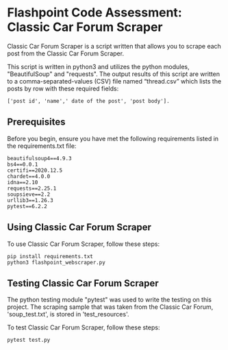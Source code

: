 # Flashpoint Code Assessment: Classic Car Forum Scraper

 Classic Car Forum Scraper is a script written that allows you to scrape each post from the Classic Car Forum Scraper.

This script is written in python3 and utilizes the python modules, "BeautifulSoup" and "requests". The output results of this script are written to a comma-separated-values (CSV) file named “thread.csv” which lists the posts by row with these required fields:
```
['post id', 'name',' date of the post', 'post body'].
```


## Prerequisites

Before you begin, ensure you have met the following requirements listed in the requirements.txt file:
```
beautifulsoup4==4.9.3
bs4==0.0.1
certifi==2020.12.5
chardet==4.0.0
idna==2.10
requests==2.25.1
soupsieve==2.2
urllib3==1.26.3
pytest==6.2.2
```


## Using Classic Car Forum Scraper

To use Classic Car Forum Scraper, follow these steps:

```
pip install requirements.txt
python3 flashpoint_webscraper.py
```

## Testing Classic Car Forum Scraper
The python testing module "pytest" was used to write the testing on this project. The scraping sample that was taken from the Classic Car Forum,  'soup_test.txt', is stored in 'test_resources'.

To test Classic Car Forum Scraper, follow these steps:

```
pytest test.py
```
